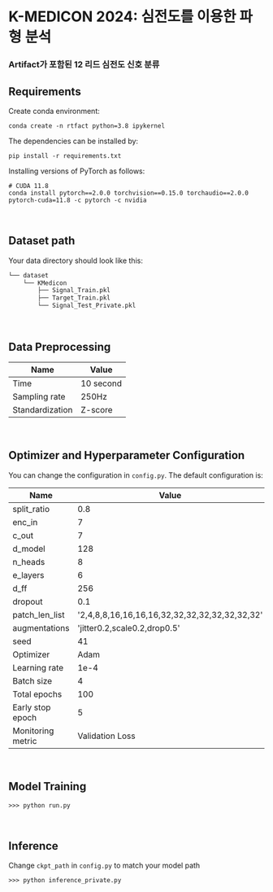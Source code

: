 # K-MEDICON 2024: 심전도를 이용한 파형 분석
### Artifact가 포함된 12 리드 심전도 신호 분류


## Requirements

Create conda environment:
```
conda create -n rtfact python=3.8 ipykernel
```


The dependencies can be installed by:

```
pip install -r requirements.txt
```

Installing versions of PyTorch as follows:

```
# CUDA 11.8
conda install pytorch==2.0.0 torchvision==0.15.0 torchaudio==2.0.0 pytorch-cuda=11.8 -c pytorch -c nvidia
```

</br>

## Dataset path
Your data directory should look like this:

```bash
└── dataset
    └── KMedicon
        ├── Signal_Train.pkl
        ├── Target_Train.pkl
        └── Signal_Test_Private.pkl
``` 

</br>

## Data Preprocessing
|Name|Value|
|------|---|
|Time|10 second|
|Sampling rate|250Hz|
|Standardization|Z-score|

</br>

## Optimizer and Hyperparameter Configuration
You can change the configuration in `config.py`. The default configuration is:

|Name|Value|
|------|---|
|split_ratio|0.8|
|enc_in|7|
|c_out|7|
|d_model|128|
|n_heads|8|
|e_layers|6|
|d_ff|256|
|dropout|0.1|
|patch_len_list|'2,4,8,8,16,16,16,16,32,32,32,32,32,32,32,32'|
|augmentations|'jitter0.2,scale0.2,drop0.5'|
|seed|41|
|Optimizer|Adam|
|Learning rate|1e-4|
|Batch size|4|
|Total epochs|100|
|Early stop epoch|5|
|Monitoring metric|Validation Loss|

</br>

## Model Training

```
>>> python run.py
```

</br>

## Inference
Change `ckpt_path` in `config.py` to match your model path

```
>>> python inference_private.py
```